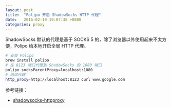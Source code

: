 ```yaml
---
layout: post
title:  "Polipo 开启 ShadowSocks HTTP 代理"
date:   2016-02-19 19:07:38 +0800
categories: proxy
---
```


ShadowSocks 默认的代理是基于 SOCKS 5 的，除了浏览器以外使用起来不太方便，Polipo 给本地开启全局 HTTP 代理。

``` bash
# 安装 Polipo
brew install polipo
# 在 8123 端口代理到 ShadowSocks 的 1080 端口
polipo socksParentProxy=localhost:1080
# 测试代理
http_proxy=http://localhost:8123 curl www.google.com
```

参考链接：

* [shadowsocks-httpproxy](http://supercocoa.github.io/2015/10/24/shadowsocks-httpproxy/)
